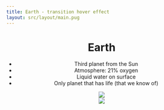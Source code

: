 ```yaml
---
title: Earth - transition hover effect
layout: src/layout/main.pug
---
```


<header class="header">
  <div class="earth">
    <div class="more-info">
      <h1>Earth</h1>
      <ul>
        <li>Third planet from the Sun</li>
        <li>Atmosphere: 21% oxygen</li>
        <li>Liquid water on surface</li>
        <li>Only planet that has life (that we know of)</li>
      </ul>
    </div>
    <img src="https://cssanimation.rocks/images/random/earth.png">
  </div>
  <div class="moon">
    <img src="https://cssanimation.rocks/images/random/moon.png">
  </div>
</header>

